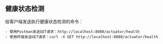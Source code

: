 ## 健康状态检测
给客户端发送执行健康状态检测的命令：
```
- 使用Postman发送GET请求：http://localhost:8080/actuator/health
- 使用终端发送GET请求：curl -X GET http://localhost:8080/actuator/health
```





